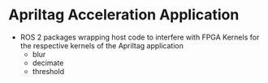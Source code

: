 # Apriltag Acceleration Application

* ROS 2 packages wrapping host code to interfere with FPGA Kernels for the respective kernels of the Apriltag application
  * blur
  * decimate
  * threshold
